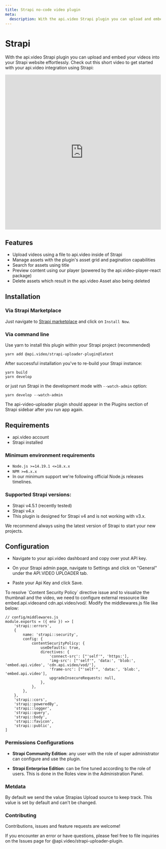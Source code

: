 ```yaml
---
title: Strapi no-code video plugin
meta:
  description: With the api.video Strapi plugin you can upload and embed your videos into your Strapi website effortlessly.
---
```


# Strapi

With the api.video Strapi plugin you can upload and embed your videos into your Strapi website effortlessly. Check out this short video to get started with your api.video integration using Strapi:

<iframe src="https://embed.api.video/vod/vi6g8t2OSnByVwsr0vOVSLUI#hide-title" type="text/html" width="100%" height="500" frameborder="0" scrolling="no" allowfullscreen="true">
</iframe>

## Features

- Upload videos using a file to api.video inside of Strapi
- Manage assets with the plugin's asset grid and pagination capabilities
- Search for assets using title
- Preview content using our player (powered by the api.video-player-react package)
- Delete assets which result in the api.video Asset also being deleted

## Installation

### Via Strapi Marketplace

Just navigate to [Strapi marketplace](https://market.strapi.io/plugins/@api.video-strapi-uploader-plugin) and click on `Install Now`.

### Via command line

Use yarn to install this plugin within your Strapi project (recommended)

```
yarn add @api.video/strapi-uploader-plugin@latest
```

After successful installation you've to re-build your Strapi instance:

```
yarn build
yarn develop
```

or just run Strapi in the development mode with `--watch-admin` option:

```
yarn develop --watch-admin
```

The api-video-uploader plugin should appear in the Plugins section of Strapi sidebar after you run app again.

## Requirements

- api.video account
- Strapi installed

### Minimum environment requirements

- `Node.js >=14.19.1 <=18.x.x`
- `NPM >=6.x.x`
- In our minimum support we're following official Node.js releases timelines.

### Supported Strapi versions:

- Strapi v4.5.1 (recently tested)
- Strapi v4.x
- This plugin is designed for Strapi v4 and is not working with v3.x.

We recommend always using the latest version of Strapi to start your new projects.

## Configuration

- Navigate to your api.video dashboard and copy over yout API key.

- On your Strapi admin page, navigate to Settings and click on "General" under the API.VIDEO UPLOADER tab.

- Paste your Api Key and click Save.

<Callout pad="2" type="warning">
To resolve `Content Security Policy` directive issue and to visualize the thumbnail and the video, we need to configure external ressource like embed.api.videoand cdn.api.video/vod/. Modify the middlewares.js file like below:

```
// config/middlewares.js
module.exports = ({ env }) => [
    'strapi::errors',
    {
        name: 'strapi::security',
        config: {
            contentSecurityPolicy: {
                useDefaults: true,
                directives: {
                    'connect-src': ["'self'", 'https:'],
                    'img-src': ["'self'", 'data:', 'blob:', 'embed.api.video', 'cdn.api.video/vod/'],
                    'frame-src': ["'self'", 'data:', 'blob:', 'embed.api.video'],
                    upgradeInsecureRequests: null,
                },
            },
        },
    },
    'strapi::cors',
    'strapi::poweredBy',
    'strapi::logger',
    'strapi::query',
    'strapi::body',
    'strapi::favicon',
    'strapi::public',
]
```
</Callout>

### Permissions Configurations

- **Strapi Community Edition**: any user with the role of super administrator can configure and use the plugin.

- **Strapi Enterprise Edition**: can be fine tuned according to the role of users. This is done in the Roles view in the Administration Panel.

### Metdata

By default we send the value Strapias Upload source to keep track. This value is set by default and can't be changed.

### Contributing

Contributions, issues and feature requests are welcome!

If you encounter an error or have questions, please feel free to file inquiries on the Issues page for @api.video/strapi-uploader-plugin.

